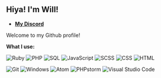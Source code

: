 ## Hiya! I'm Will! 

- **[My Discord](https://www.discordapp.com/users/257126814651121664/)**

Welcome to my Github profile!
<!--![Profile views](https://komarev.com/ghpvc/?username=smokeycode&label=Profile%20views&color=0e75b6&style=flat)

![Profile Stats](https://github-readme-stats.vercel.app/api/top-langs/?username=smokeycode&layout=compact)

![Profile stats](https://github-readme-stats.vercel.app/api?username=smokeycode&show_icons=true&theme=default&locale=en)-->
**What I use:**

![Ruby](https://img.shields.io/badge/Ruby-B61010?style=for-the-badge&logo=ruby&logoColor=white)
![PHP](https://img.shields.io/badge/php-%23777BB4.svg?style=for-the-badge&logo=php&logoColor=white)
![SQL](https://img.shields.io/badge/mysql-464BE1.svg?style=for-the-badge&logo=mysql&logoColor=white)
![JavaScript](https://img.shields.io/badge/JavaScript-D0CC5C.svg?style=for-the-badge&logo=javascript&logoColor=white)
![SCSS](https://img.shields.io/badge/sass-D05CCE.svg?style=for-the-badge&logo=sass&logoColor=white)
![CSS](https://img.shields.io/badge/css3-5CBAD0.svg?style=for-the-badge&logo=css3&logoColor=white)
![HTML](https://img.shields.io/badge/html5-F6B053.svg?style=for-the-badge&logo=html5&logoColor=white)

![Git](https://img.shields.io/badge/git-%23F05033.svg?style=for-the-badge&logo=git&logoColor=white)
![Windows](https://img.shields.io/badge/Windows-0078D6?style=for-the-badge&logo=windows&logoColor=white)
![Atom](https://img.shields.io/badge/Atom-79D08E?style=for-the-badge&logo=atom&logoColor=white)
![PHPstorm](https://img.shields.io/badge/PhpStorm-B517E3?style=for-the-badge&logo=PhpStorm&logoColor=white)
![Visual Studio Code](https://img.shields.io/badge/VisualStudioCode-0078d7.svg?style=for-the-badge&logo=visual-studio-code&logoColor=white)

